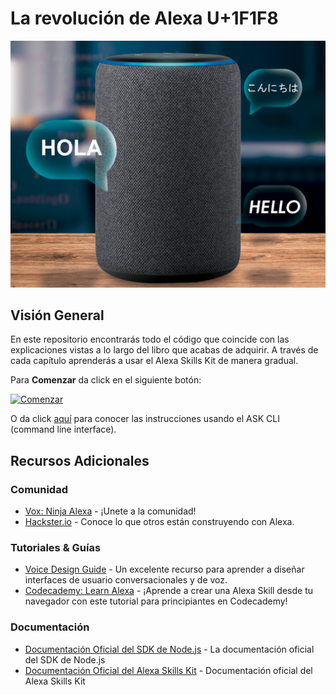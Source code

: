 # La revolución de Alexa U+1F1F8
<img src="https://github.com/AlexaRevolution/book_samples_v1/blob/master/Portada/JustDevice.png"/>

## Visión General

En este repositorio encontrarás todo el código que coincide con las explicaciones vistas a lo largo del libro que acabas de adquirir. A través de cada capítulo aprenderás a usar el Alexa Skills Kit de manera gradual.

Para **Comenzar** da click en el siguiente botón:

[![Comenzar](https://lh3.googleusercontent.com/proxy/18GM27mP1T6Pw_S6yMVvpZajSqVU1stARmd6mWT9TzwMOTqUNE5T_0XycH03KW03SraBSDhKDt29yXvaymLwjYJ3Tj0VD6g6)](https://github.com/AlexaRevolution/book_samples_v1/tree/master/Ch_4/testskill)

O da click [aquí](https://www.npmjs.com/package/ask-cli) para conocer las instrucciones usando el ASK CLI (command line interface).

## Recursos Adicionales

### Comunidad
* [Vox: Ninja Alexa](https://www.facebook.com/groups/voxninjaalexa) - ¡Unete a la comunidad!
* [Hackster.io](https://www.hackster.io/amazon-alexa) - Conoce lo que otros están construyendo con Alexa.

### Tutoriales & Guías
* [Voice Design Guide](https://developer.amazon.com/designing-for-voice/) - Un excelente recurso para aprender a diseñar interfaces de usuario conversacionales y de voz.
* [Codecademy: Learn Alexa](https://www.codecademy.com/learn/learn-alexa) - ¡Aprende a crear una Alexa Skill desde tu navegador con este tutorial para principiantes en Codecademy!

### Documentación
* [Documentación Oficial del SDK de Node.js](https://www.npmjs.com/package/alexa-sdk) - La documentación oficial del SDK de Node.js
*  [Documentación Oficial del Alexa Skills Kit](https://developer.amazon.com/docs/ask-overviews/build-skills-with-the-alexa-skills-kit.html) - Documentación oficial del Alexa Skills Kit
